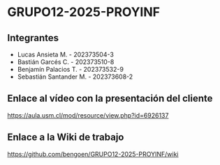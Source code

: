 # GRUPO12-2025-PROYINF

## Integrantes
- Lucas Ansieta M. - 202373504-3  
- Bastián Garcés C. - 202373510-8  
- Benjamín Palacios T. - 202373532-9  
- Sebastián Santander M. - 202373608-2

## Enlace al vídeo con la presentación del cliente
https://aula.usm.cl/mod/resource/view.php?id=6926137

## Enlace a la Wiki de trabajo
https://github.com/bengoen/GRUPO12-2025-PROYINF/wiki
